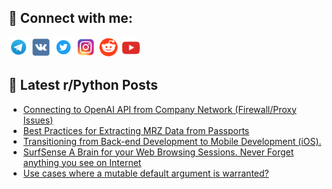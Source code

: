 ## 🔎 Connect with me:
[<img src="https://github.com/bullbesh/bullbesh/blob/main/images/Telegram.png" width="32" height="32" />](https://t.me/bullbesh)
[<img src="https://github.com/bullbesh/bullbesh/blob/main/images/VK.png" width="32" height="32" />](https://vk.com/bullbesh)
[<img src="https://github.com/bullbesh/bullbesh/blob/main/images/Twitter.png" width="32" height="32" />](https://twitter.com/bullbesh1)
[<img src="https://github.com/bullbesh/bullbesh/blob/main/images/Instagram.png" width="32" height="32" />](https://www.instagram.com/bullbesh)
[<img src="https://github.com/bullbesh/bullbesh/blob/main/images/Reddit.png" width="32" height="32" />](https://www.reddit.com/user/bullbesh)
[<img src="https://github.com/bullbesh/bullbesh/blob/main/images/YouTube.png" width="32" height="32" />](https://www.youtube.com/channel/UCtfjRs6uzgq5mfm8S06WTcg)

## 📕 Latest r/Python Posts
<!-- BLOG-POST-LIST:START -->
- [Connecting to OpenAI API from Company Network &lpar;Firewall/Proxy Issues&rpar;](https://www.reddit.com/r/Python/comments/1ess85x/connecting_to_openai_api_from_company_network/)
- [Best Practices for Extracting MRZ Data from Passports](https://www.reddit.com/r/Python/comments/1esqhim/best_practices_for_extracting_mrz_data_from/)
- [Transitioning from Back-end Development to Mobile Development &lpar;iOS&rpar;.](https://www.reddit.com/r/Python/comments/1esn1on/transitioning_from_backend_development_to_mobile/)
- [SurfSense A Brain for your Web Browsing Sessions. Never Forget anything you see on Internet](https://www.reddit.com/r/Python/comments/1esm0io/surfsense_a_brain_for_your_web_browsing_sessions/)
- [Use cases where a mutable default argument is warranted?](https://www.reddit.com/r/Python/comments/1eskrri/use_cases_where_a_mutable_default_argument_is/)
<!-- BLOG-POST-LIST:END -->
